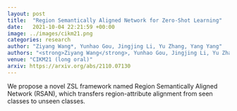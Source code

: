 ```yaml
---
layout: post
title:  "Region Semantically Aligned Network for Zero-Shot Learning"
date:   2021-10-04 22:21:59 +00:00
image: ../images/cikm21.png
categories: research
author: "Ziyang Wang*, Yunhao Gou, Jingjing Li, Yu Zhang, Yang Yang"
authors: "<strong>Ziyang Wang</strong>, Yunhao Gou, Jingjing Li, Yu Zhang, Yang Yang"
venue: "CIKM21 (long oral)"
arxiv: https://arxiv.org/abs/2110.07130
---
```

We propose a novel ZSL framework named Region Semantically Aligned Network (RSAN), which transfers region-attribute alignment from seen classes to unseen classes.

